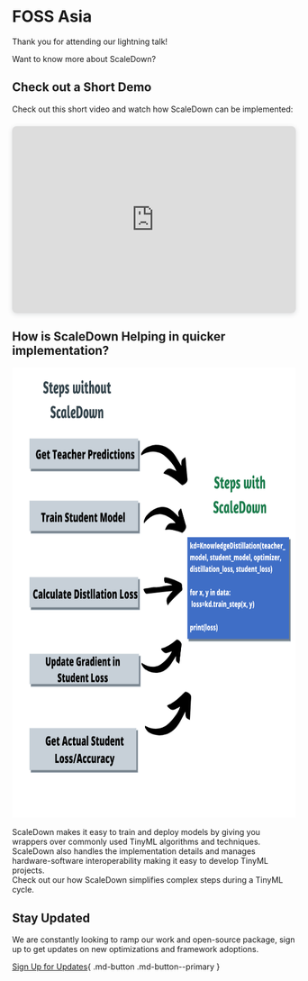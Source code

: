 # FOSS Asia

Thank you for attending our lightning talk! 

Want to know more about ScaleDown?



## Check out a Short Demo

Check out this short video and watch how ScaleDown can be implemented:


<div style="position: relative; width: 100%; height: 0; padding-top: 56.2500%;
 padding-bottom: 48px; box-shadow: 0 2px 8px 0 rgba(63,69,81,0.16); margin-top: 1.6em; margin-bottom: 0.9em; overflow: hidden;
 border-radius: 8px; will-change: transform;">
  <iframe loading="lazy" style="position: absolute; width: 100%; height: 100%; top: 0; left: 0; border: none; padding: 0;margin: 0;"
    src="https:&#x2F;&#x2F;www.canva.com&#x2F;design&#x2F;DAE8R4pyZiM&#x2F;watch?embed" allowfullscreen="allowfullscreen" allow="fullscreen">
  </iframe>
</div>


## How is ScaleDown Helping in quicker implementation?

<p align="center">
    <img src="/assets/steps.png" width="800" height="800"/>
</p>

ScaleDown makes it easy to train and deploy models by giving you wrappers over commonly used TinyML algorithms and techniques. ScaleDown also handles the implementation details and manages hardware-software interoperability making it easy to develop TinyML projects.
<br />
Check out our how ScaleDown simplifies complex steps during a TinyML cycle.


## Stay Updated

We are constantly looking to ramp our work and open-source package, sign up to get updates on new optimizations and framework adoptions.

[Sign Up for Updates](https://tinyml.substack.com/embed){ .md-button .md-button--primary }

